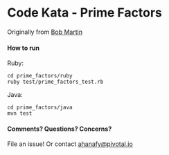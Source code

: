 # Code Kata - Prime Factors
Originally from [Bob Martin](http://butunclebob.com/ArticleS.UncleBob.ThePrimeFactorsKata)

#### How to run
Ruby:

    cd prime_factors/ruby
    ruby test/prime_factors_test.rb

Java:

    cd prime_factors/java
    mvn test
    
#### Comments? Questions? Concerns?
File an issue! Or contact [ahanafy@pivotal.io](mailto:ahanafy@pivotal.io)